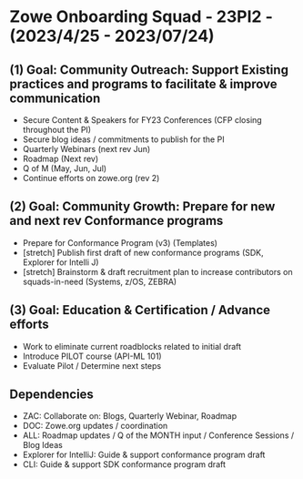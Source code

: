 # Zowe Onboarding Squad - 23PI2 - (2023/4/25 - 2023/07/24)

## (1) Goal:  Community Outreach:  Support Existing practices and programs to facilitate & improve communication
- Secure Content & Speakers for FY23 Conferences (CFP closing throughout the PI)
- Secure blog ideas / commitments to publish for the PI
- Quarterly Webinars (next rev Jun)
- Roadmap (Next rev)
- Q of M (May, Jun, Jul)
- Continue efforts on zowe.org (rev 2)

## (2) Goal:  Community Growth: Prepare for new and next rev Conformance programs  
- Prepare for Conformance Program (v3) (Templates)
- [stretch] Publish first draft of new conformance programs (SDK, Explorer for Intelli J)
- [stretch] Brainstorm & draft recruitment plan to increase contributors on squads-in-need (Systems, z/OS, ZEBRA)

## (3) Goal:  Education & Certification / Advance efforts
- Work to eliminate current roadblocks related to initial draft
- Introduce PILOT course (API-ML 101)
- Evaluate Pilot / Determine next steps

## Dependencies
- ZAC:  Collaborate on: Blogs, Quarterly Webinar, Roadmap 
- DOC:  Zowe.org updates / coordination
- ALL:  Roadmap updates / Q of the MONTH input / Conference Sessions / Blog Ideas    
- Explorer for IntelliJ:  Guide & support conformance program draft
- CLI:  Guide & support SDK conformance program draft

